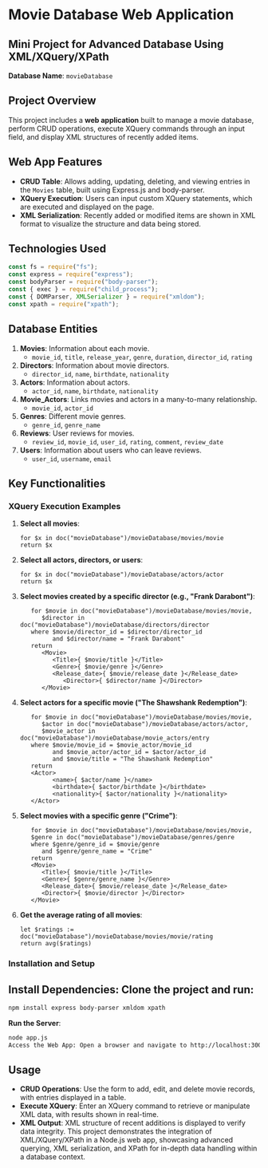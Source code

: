 # Movie Database Web Application

## Mini Project for Advanced Database Using XML/XQuery/XPath

**Database Name**: `movieDatabase`

## Project Overview

This project includes a **web application** built to manage a movie database, perform CRUD operations, execute XQuery commands through an input field, and display XML structures of recently added items.

## Web App Features

- **CRUD Table**: Allows adding, updating, deleting, and viewing entries in the `Movies` table, built using Express.js and body-parser.
- **XQuery Execution**: Users can input custom XQuery statements, which are executed and displayed on the page.
- **XML Serialization**: Recently added or modified items are shown in XML format to visualize the structure and data being stored.

## Technologies Used

```javascript
const fs = require("fs");
const express = require("express");
const bodyParser = require("body-parser");
const { exec } = require("child_process");
const { DOMParser, XMLSerializer } = require("xmldom");
const xpath = require("xpath");
```

## Database Entities

1. **Movies**: Information about each movie.
   - `movie_id`, `title`, `release_year`, `genre`, `duration`, `director_id`, `rating`
2. **Directors**: Information about movie directors.
   - `director_id`, `name`, `birthdate`, `nationality`
3. **Actors**: Information about actors.
   - `actor_id`, `name`, `birthdate`, `nationality`
4. **Movie_Actors**: Links movies and actors in a many-to-many relationship.
   - `movie_id`, `actor_id`
5. **Genres**: Different movie genres.
   - `genre_id`, `genre_name`
6. **Reviews**: User reviews for movies.
   - `review_id`, `movie_id`, `user_id`, `rating`, `comment`, `review_date`
7. **Users**: Information about users who can leave reviews.
   - `user_id`, `username`, `email`

## Key Functionalities

### XQuery Execution Examples

1. **Select all movies**:
   ```xquery
   for $x in doc("movieDatabase")/movieDatabase/movies/movie
   return $x
   ```
2. **Select all actors, directors, or users**:
   ```xquery
   for $x in doc("movieDatabase")/movieDatabase/actors/actor
   return $x
   ```
3. **Select movies created by a specific director (e.g., "Frank Darabont")**:
   ```xquery
      for $movie in doc("movieDatabase")/movieDatabase/movies/movie,
         $director in doc("movieDatabase")/movieDatabase/directors/director
      where $movie/director_id = $director/director_id
            and $director/name = "Frank Darabont"
      return
         <Movie>
            <Title>{ $movie/title }</Title>
            <Genre>{ $movie/genre }</Genre>
            <Release_date>{ $movie/release_date }</Release_date>
               <Director>{ $director/name }</Director>
         </Movie>
   ```
4. **Select actors for a specific movie ("The Shawshank Redemption")**:
   ```xquery
      for $movie in doc("movieDatabase")/movieDatabase/movies/movie,
         $actor in doc("movieDatabase")/movieDatabase/actors/actor,
         $movie_actor in doc("movieDatabase")/movieDatabase/movie_actors/entry
      where $movie/movie_id = $movie_actor/movie_id
            and $movie_actor/actor_id = $actor/actor_id
            and $movie/title = "The Shawshank Redemption"
      return
      <Actor>
            <name>{ $actor/name }</name>
            <birthdate>{ $actor/birthdate }</birthdate>
            <nationality>{ $actor/nationality }</nationality>
      </Actor>
   ```
5. **Select movies with a specific genre ("Crime")**:
   ```xquery
      for $movie in doc("movieDatabase")/movieDatabase/movies/movie,
      $genre in doc("movieDatabase")/movieDatabase/genres/genre
      where $genre/genre_id = $movie/genre
         and $genre/genre_name = "Crime"
      return
      <Movie>
         <Title>{ $movie/title }</Title>
         <Genre>{ $genre/genre_name }</Genre>
         <Release_date>{ $movie/release_date }</Release_date>
         <Director>{ $movie/director }</Director>
      </Movie>
   ```
6. **Get the average rating of all movies**:

   ```xquery
   let $ratings := doc("movieDatabase")/movieDatabase/movies/movie/rating
   return avg($ratings)
   ```

### Installation and Setup

## Install Dependencies: Clone the project and run:

```bash
npm install express body-parser xmldom xpath
```

**Run the Server**:

```bash
node app.js
Access the Web App: Open a browser and navigate to http://localhost:3000.
```

## Usage

- **CRUD Operations**: Use the form to add, edit, and delete movie records, with entries displayed in a table.
- **Execute XQuery**: Enter an XQuery command to retrieve or manipulate XML data, with results shown in real-time.
- **XML Output**: XML structure of recent additions is displayed to verify data integrity.
  This project demonstrates the integration of XML/XQuery/XPath in a Node.js web app, showcasing advanced querying, XML serialization, and XPath for in-depth data handling within a database context.
